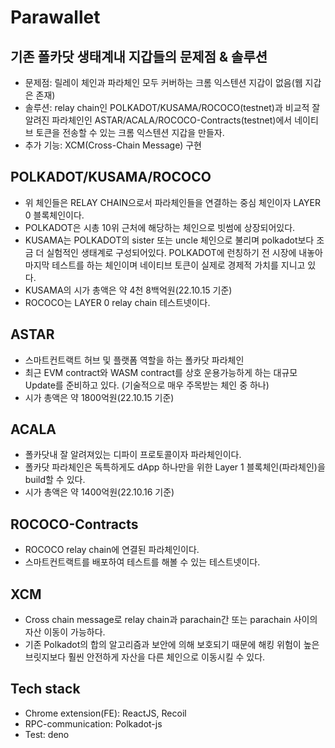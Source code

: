 # Parawallet

## 기존 폴카닷 생태계내 지갑들의 문제점 & 솔루션

- 문제점: 릴레이 체인과 파라체인 모두 커버하는 크롬 익스텐션 지갑이 없음(웹 지갑은 존재)
- 솔루션: relay chain인 POLKADOT/KUSAMA/ROCOCO(testnet)과 비교적 잘 알려진 파라체인인
  ASTAR/ACALA/ROCOCO-Contracts(testnet)에서 네이티브 토큰을 전송할 수 있는 크롬 익스텐션 지갑을 만들자.
- 추가 기능: XCM(Cross-Chain Message) 구현

## POLKADOT/KUSAMA/ROCOCO

- 위 체인들은 RELAY CHAIN으로서 파라체인들을 연결하는 중심 체인이자 LAYER 0 블록체인이다.
- POLKADOT은 시총 10위 근처에 해당하는 체인으로 빗썸에 상장되어있다.
- KUSAMA는 POLKADOT의 sister 또는 uncle 체인으로 불리며 polkadot보다 조금 더 실험적인 생태계로 구성되어있다.
  POLKADOT에 런칭하기 전 시장에 내놓아 마지막 테스트를 하는 체인이며 네이티브 토큰이 실제로 경제적 가치를 지니고 있다.
- KUSAMA의 시가 총액은 약 4천 8백억원(22.10.15 기준)
- ROCOCO는 LAYER 0 relay chain 테스트넷이다.

## ASTAR

- 스마트컨트랙트 허브 및 플랫폼 역할을 하는 폴카닷 파라체인
- 최근 EVM contract와 WASM contract를 상호 운용가능하게 하는 대규모 Update를 준비하고 있다. (기술적으로 매우
  주목받는 체인 중 하나)
- 시가 총액은 약 1800억원(22.10.15 기준)

## ACALA

- 폴카닷내 잘 알려져있는 디파이 프로토콜이자 파라체인이다.
- 폴카닷 파라체인은 독특하게도 dApp 하나만을 위한 Layer 1 블록체인(파라체인)을 build할 수 있다.
- 시가 총액은 약 1400억원(22.10.16 기준)

## ROCOCO-Contracts

- ROCOCO relay chain에 연결된 파라체인이다.
- 스마트컨트랙트를 배포하여 테스트를 해볼 수 있는 테스트넷이다.

## XCM

- Cross chain message로 relay chain과 parachain간 또는 parachain 사이의 자산 이동이 가능하다.
- 기존 Polkadot의 합의 알고리즘과 보안에 의해 보호되기 때문에 해킹 위험이 높은 브릿지보다 훨씬 안전하게 자산을 다른 체인으로 이동시킬
  수 있다.

## Tech stack

- Chrome extension(FE): ReactJS, Recoil
- RPC-communication: Polkadot-js
- Test: deno
